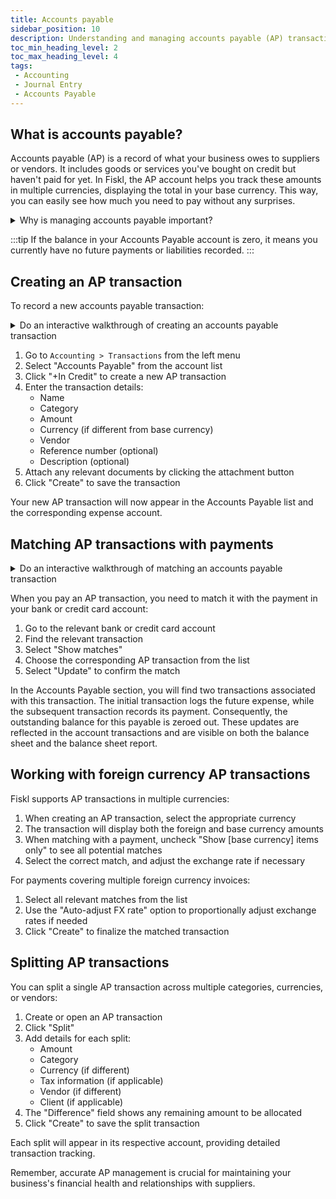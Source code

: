 ```yaml
---
title: Accounts payable
sidebar_position: 10
description: Understanding and managing accounts payable (AP) transactions in Fiskl
toc_min_heading_level: 2
toc_max_heading_level: 4
tags:
 - Accounting
 - Journal Entry
 - Accounts Payable
---
```


## What is accounts payable?

Accounts payable (AP) is a record of what your business owes to suppliers or vendors. It includes goods or services you've bought on credit but haven't paid for yet. In Fiskl, the AP account helps you track these amounts in multiple currencies, displaying the total in your base currency. This way, you can easily see how much you need to pay without any surprises.

<details>
<summary>Why is managing accounts payable important?</summary>

Proper AP management helps you:
- Track your short-term obligations
- Accurately report your financial position
</details>

:::tip
If the balance in your Accounts Payable account is zero, it means you currently have no future payments or liabilities recorded.
:::

## Creating an AP transaction

To record a new accounts payable transaction:

<details>
<summary>Do an interactive walkthrough of creating an accounts payable transaction</summary>

<div style={{ position: 'relative', paddingBottom: '56.25%', height: 0, width: '100%' }}>
<iframe
style={{ position: 'absolute', top: 0, left: 0, width: '100%', height: '100%', border: 0 }}
src="https://demo.fiskl.com/e/clzpv1b2y001fk20czt0zm7eq/tour"
allowFullScreen
webkitallowfullscreen="true"
mozallowfullscreen="true"
allowtransparency="true"
></iframe>
</div>
</details>

1. Go to `Accounting > Transactions` from the left menu
1. Select "Accounts Payable" from the account list
1. Click "+In Credit" to create a new AP transaction
1. Enter the transaction details:
   - Name
   - Category
   - Amount
   - Currency (if different from base currency)
   - Vendor
   - Reference number (optional)
   - Description (optional)
1. Attach any relevant documents by clicking the attachment button
1. Click "Create" to save the transaction

Your new AP transaction will now appear in the Accounts Payable list and the corresponding expense account.

## Matching AP transactions with payments

<details>
<summary>Do an interactive walkthrough of matching an accounts payable transaction</summary>

<div style={{ position: 'relative', paddingBottom: '56.25%', height: 0, width: '100%' }}>
<iframe
style={{ position: 'absolute', top: 0, left: 0, width: '100%', height: '100%', border: 0 }}
src="https://demo.fiskl.com/e/clzqu40870001mr0cwgr8jqhe/tour"
allowFullScreen
webkitallowfullscreen="true"
mozallowfullscreen="true"
allowtransparency="true"
></iframe>
</div>
</details>

When you pay an AP transaction, you need to match it with the payment in your bank or credit card account:

1. Go to the relevant bank or credit card account
1. Find the relevant transaction
1. Select "Show matches"
1. Choose the corresponding AP transaction from the list
1. Select "Update" to confirm the match

In the Accounts Payable section, you will find two transactions associated with this transaction. The initial transaction logs the future expense, while the subsequent transaction records its payment. Consequently, the outstanding balance for this payable is zeroed out. These updates are reflected in the account transactions and are visible on both the balance sheet and the balance sheet report.

## Working with foreign currency AP transactions

Fiskl supports AP transactions in multiple currencies:

1. When creating an AP transaction, select the appropriate currency
1. The transaction will display both the foreign and base currency amounts
1. When matching with a payment, uncheck "Show [base currency] items only" to see all potential matches
1. Select the correct match, and adjust the exchange rate if necessary

For payments covering multiple foreign currency invoices:

1. Select all relevant matches from the list
1. Use the "Auto-adjust FX rate" option to proportionally adjust exchange rates if needed
1. Click "Create" to finalize the matched transaction

## Splitting AP transactions

You can split a single AP transaction across multiple categories, currencies, or vendors:

1. Create or open an AP transaction
1. Click "Split"
1. Add details for each split:
   - Amount
   - Category
   - Currency (if different)
   - Tax information (if applicable)
   - Vendor (if different)
   - Client (if applicable)
1. The "Difference" field shows any remaining amount to be allocated
1. Click "Create" to save the split transaction

Each split will appear in its respective account, providing detailed transaction tracking.

Remember, accurate AP management is crucial for maintaining your business's financial health and relationships with suppliers.